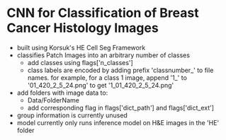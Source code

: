 # CNN for Classification of Breast Cancer Histology Images
* built using Korsuk's HE Cell Seg Framework
* classifies Patch Images into an arbitrary number of classes
  * add classes using flags['n_classes']
  * class labels are encoded by adding prefix 'classnumber_' to file names. for example, for a class 1 image, append '1_' to '01_420_2_5_24.png' to get '1_01_420_2_5_24.png'
* add folders with image data to:
  * Data/FolderName
  * add corresponding flag in flags['dict_path'] and flags['dict_ext']
* group information is currently unused
* model currently only runs inference model on H&E images in the 'HE' folder
